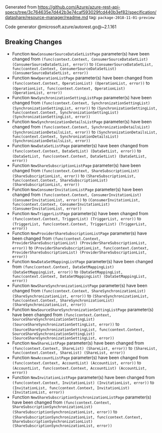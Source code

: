 Generated from https://github.com/Azure/azure-rest-api-specs/tree/3c764635e7d442b3e74caf593029fcd440b3ef82/specification/datashare/resource-manager/readme.md tag: `package-2018-11-01-preview`

Code generator @microsoft.azure/autorest.go@~2.1.161

## Breaking Changes

- Function `NewConsumerSourceDataSetListPage` parameter(s) have been changed from `(func(context.Context, ConsumerSourceDataSetList) (ConsumerSourceDataSetList, error))` to `(ConsumerSourceDataSetList, func(context.Context, ConsumerSourceDataSetList) (ConsumerSourceDataSetList, error))`
- Function `NewOperationListPage` parameter(s) have been changed from `(func(context.Context, OperationList) (OperationList, error))` to `(OperationList, func(context.Context, OperationList) (OperationList, error))`
- Function `NewSynchronizationSettingListPage` parameter(s) have been changed from `(func(context.Context, SynchronizationSettingList) (SynchronizationSettingList, error))` to `(SynchronizationSettingList, func(context.Context, SynchronizationSettingList) (SynchronizationSettingList, error))`
- Function `NewSynchronizationDetailsListPage` parameter(s) have been changed from `(func(context.Context, SynchronizationDetailsList) (SynchronizationDetailsList, error))` to `(SynchronizationDetailsList, func(context.Context, SynchronizationDetailsList) (SynchronizationDetailsList, error))`
- Function `NewDataSetListPage` parameter(s) have been changed from `(func(context.Context, DataSetList) (DataSetList, error))` to `(DataSetList, func(context.Context, DataSetList) (DataSetList, error))`
- Function `NewShareSubscriptionListPage` parameter(s) have been changed from `(func(context.Context, ShareSubscriptionList) (ShareSubscriptionList, error))` to `(ShareSubscriptionList, func(context.Context, ShareSubscriptionList) (ShareSubscriptionList, error))`
- Function `NewConsumerInvitationListPage` parameter(s) have been changed from `(func(context.Context, ConsumerInvitationList) (ConsumerInvitationList, error))` to `(ConsumerInvitationList, func(context.Context, ConsumerInvitationList) (ConsumerInvitationList, error))`
- Function `NewTriggerListPage` parameter(s) have been changed from `(func(context.Context, TriggerList) (TriggerList, error))` to `(TriggerList, func(context.Context, TriggerList) (TriggerList, error))`
- Function `NewProviderShareSubscriptionListPage` parameter(s) have been changed from `(func(context.Context, ProviderShareSubscriptionList) (ProviderShareSubscriptionList, error))` to `(ProviderShareSubscriptionList, func(context.Context, ProviderShareSubscriptionList) (ProviderShareSubscriptionList, error))`
- Function `NewDataSetMappingListPage` parameter(s) have been changed from `(func(context.Context, DataSetMappingList) (DataSetMappingList, error))` to `(DataSetMappingList, func(context.Context, DataSetMappingList) (DataSetMappingList, error))`
- Function `NewShareSynchronizationListPage` parameter(s) have been changed from `(func(context.Context, ShareSynchronizationList) (ShareSynchronizationList, error))` to `(ShareSynchronizationList, func(context.Context, ShareSynchronizationList) (ShareSynchronizationList, error))`
- Function `NewSourceShareSynchronizationSettingListPage` parameter(s) have been changed from `(func(context.Context, SourceShareSynchronizationSettingList) (SourceShareSynchronizationSettingList, error))` to `(SourceShareSynchronizationSettingList, func(context.Context, SourceShareSynchronizationSettingList) (SourceShareSynchronizationSettingList, error))`
- Function `NewShareListPage` parameter(s) have been changed from `(func(context.Context, ShareList) (ShareList, error))` to `(ShareList, func(context.Context, ShareList) (ShareList, error))`
- Function `NewAccountListPage` parameter(s) have been changed from `(func(context.Context, AccountList) (AccountList, error))` to `(AccountList, func(context.Context, AccountList) (AccountList, error))`
- Function `NewInvitationListPage` parameter(s) have been changed from `(func(context.Context, InvitationList) (InvitationList, error))` to `(InvitationList, func(context.Context, InvitationList) (InvitationList, error))`
- Function `NewShareSubscriptionSynchronizationListPage` parameter(s) have been changed from `(func(context.Context, ShareSubscriptionSynchronizationList) (ShareSubscriptionSynchronizationList, error))` to `(ShareSubscriptionSynchronizationList, func(context.Context, ShareSubscriptionSynchronizationList) (ShareSubscriptionSynchronizationList, error))`

